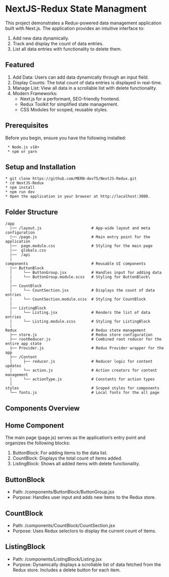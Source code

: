 # NextJS-Redux State Managment

This project demonstrates a Redux-powered data management application built with Next.js. The application provides an intuitive interface to:

1. Add new data dynamically.
2. Track and display the count of data entries.
3. List all data entries with functionality to delete them.

## Featured

1. Add Data: Users can add data dynamically through an input field.
2. Display Counts: The total count of data entries is displayed in real-time.
3. Manage List: View all data in a scrollable list with delete functionality.
4. Modern Frameworks:
   * Next.js for a performant, SEO-friendly frontend.
   * Redux Toolkit for simplified state management.
   * CSS Modules for scoped, reusable styles.

## Prerequisites

Before you begin, ensure you have the following installed:

     * Node.js v18+
     * npm or yarn

## Setup and Installation

    * git clone https://github.com/MERN-dev75/NextJS-Redux.git
    * cd NextJS-Redux
    * npm install
    * npm run dev
    * Open the application in your browser at http://localhost:3000.

## Folder Structure

    /app
      |── /layout.js                      # App-wide layout and meta configuration
      |── /page.js                        # Main entry point for the application
      |──  page.module.css                # Styling for the main page
      |──  globals.css
      |──  /api
      |
    components                            # Reusable UI components
      |── ButtonBlock
      │     └── ButtonGroup.jsx           # Handles input for adding data
      |     └── ButtonGroup.module.scss   # Styling for ButtonBlock\
      |
      |── CountBlock
      │     └── CountSection.jsx          # Displays the count of data entries
      |     └── CountSection.module.scss  # Styling for CountBlock
      |
      |── ListingBlock
      |     └── Listing.jsx               # Renders the list of data entries
      |     └── Listing.module.scss       # Styling for ListingBlock
      |
    Redux                                 # Redux state management
      ├── store.js                        # Redux store configuration
      ├── rootReducer.js                  # Combined root reducer for the entire app state
      ├── Provider.js                     # Redux Provider wrapper for the app
      ├── /Content
      |     ├── reducer.js                # Reducer logic for content updates
      │     └── action.js                 # Action creators for content management
      │     └── actionType.js             # Constants for action types
      |
    styles                                # Scoped styles for components
      └── fonts.js                        # Local fonts for the all page

## Components Overview

## Home Component

The main page (page.js) serves as the application’s entry point and organizes the following blocks:

  1. ButtonBlock: For adding items to the data list.
  2. CountBlock: Displays the total count of items added.
  3. ListingBlock: Shows all added items with delete functionality.

## ButtonBlock

* Path: /components/ButtonBlock/ButtonGroup.jsx
* Purpose: Handles user input and adds new items to the Redux store.

## CountBlock

* Path: /components/CountBlock/CountSection.jsx
* Purpose: Uses Redux selectors to display the current count of items.

## ListingBlock

* Path: /components/ListingBlock/Listing.jsx
* Purpose: Dynamically displays a scrollable list of data fetched from the Redux store. Includes a delete button for each item.
